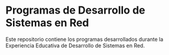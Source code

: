 # Programas de Desarrollo de Sistemas en Red

Este repositorio contiene los programas desarrollados durante la Experiencia Educativa de Desarrollo de Sistemas en Red.
